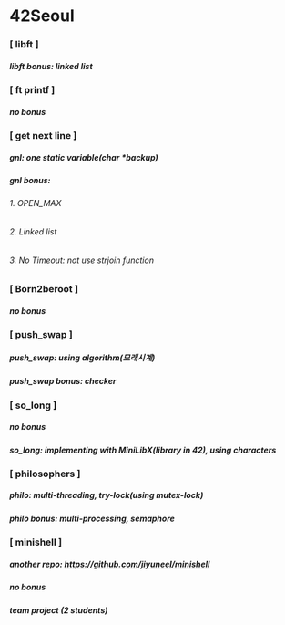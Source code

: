 # 42Seoul
### [ libft ]
##### libft bonus: linked list

### [ ft printf ]
##### no bonus

### [ get next line ]
##### gnl: one static variable(char *backup)
##### gnl bonus:
######   1. OPEN_MAX
######   2. Linked list
######   3. No Timeout: not use strjoin function

### [ Born2beroot ]
##### no bonus

### [ push_swap ]
##### push_swap: using algorithm(모래시계)
##### push_swap bonus: checker

### [ so_long ]
##### no bonus
##### so_long: implementing with MiniLibX(library in 42), using <Zootopia> characters

### [ philosophers ]
##### philo: multi-threading, try-lock(using mutex-lock)
##### philo bonus: multi-processing, semaphore

### [ minishell ]
##### another repo: https://github.com/jiyuneel/minishell
##### no bonus
##### team project (2 students)
